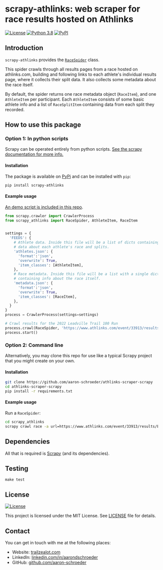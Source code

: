 # scrapy-athlinks: web scraper for race results hosted on Athlinks

[![License](https://img.shields.io/github/license/aaron-schroeder/athlinks-scraper-scrapy)](LICENSE)
[![Python 3.8](https://img.shields.io/badge/python-3.8-blue.svg)](https://www.python.org/downloads/release/python-3810/)
[![PyPI](https://img.shields.io/pypi/v/scrapy-athlinks.svg)](https://pypi.python.org/pypi/scrapy-athlinks/)

<!--## Documentation

The official documentation is hosted on readthedocs.io: https://athlinks-scraper-scrapy.readthedocs.io/en/stable. -->

## Introduction

`scrapy-athlinks` provides the [`RaceSpider`](scrapy_athlinks/spiders/race.py) class.

This spider crawls through all results pages from a race hosted on athlinks.com,
building and following links to each athlete's individual results page, where it
collects their split data. It also collects some metadata about the race itself.

By default, the spider returns one race metadata object (`RaceItem`), and one
`AthleteItem` per participant. 
Each `AthleteItem` consists of some basic athlete info and a list of `RaceSplitItem`
containing data from each split they recorded.

## How to use this package

### Option 1: In python scripts

Scrapy can be operated entirely from python scripts.
[See the scrapy documentation for more info.](https://docs.scrapy.org/en/latest/topics/practices.html#run-scrapy-from-a-script)

#### Installation

The package is available on [PyPi](https://pypi.org/project/scrapy-athlinks) and can be installed with `pip`:

```sh
pip install scrapy-athlinks
```

#### Example usage

[An demo script is included in this repo](demo.py).

```python
from scrapy.crawler import CrawlerProcess
from scrapy_athlinks import RaceSpider, AthleteItem, RaceItem


settings = {
  'FEEDS': {
    # Athlete data. Inside this file will be a list of dicts containing
    # data about each athlete's race and splits.
    'athletes.json': {
      'format':'json',
      'overwrite': True,
      'item_classes': [AthleteItem],
    },
    # Race metadata. Inside this file will be a list with a single dict
    # containing info about the race itself.
    'metadata.json': {
      'format':'json',
      'overwrite': True,
      'item_classes': [RaceItem],
    },
  }
}
process = CrawlerProcess(settings=settings)

# Crawl results for the 2022 Leadville Trail 100 Run
process.crawl(RaceSpider, 'https://www.athlinks.com/event/33913/results/Event/1018673/')
process.start()
```

### Option 2: Command line

Alternatively, you may clone this repo for use like a typical Scrapy project
that you might create on your own.

#### Installation

```sh
git clone https://github.com/aaron-schroeder/athlinks-scraper-scrapy
cd athlinks-scraper-scrapy
pip install -r requirements.txt
```

#### Example usage

Run a `RaceSpider`:

```sh
cd scrapy_athlinks
scrapy crawl race -a url=https://www.athlinks.com/event/33913/results/Event/1018673 -O out.json
```

## Dependencies

All that is required is [Scrapy](https://scrapy.org/) (and its dependencies).

## Testing

```
make test
```

## License

[![License](https://img.shields.io/github/license/aaron-schroeder/athlinks-scraper-scrapy)](LICENSE)

This project is licensed under the MIT License. See
[LICENSE](LICENSE) file for details.

## Contact

You can get in touch with me at the following places:

- Website: [trailzealot.com](https://trailzealot.com)
- LinkedIn: [linkedin.com/in/aarondschroeder](https://www.linkedin.com/in/aarondschroeder/)
- GitHub: [github.com/aaron-schroeder](https://github.com/aaron-schroeder)
